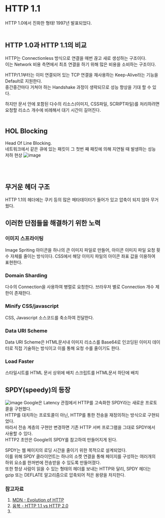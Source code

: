 # HTTP 1.1 
HTTP 1.0에서 진화한 형태! 1997년 발표되었다.
<br/><br/>
## HTTP 1.0과 HTTP 1.1의 비교
HTTP는 Connectionless 방식으로 연결을 매번 끊고 새로 생성하는 구조이다.   
이는 Network 비용 측면에서 최초 연결을 하기 위해 많은 비용을 소비하는 구조이다.   
   
HTTP/1.1부터는 이미 연결되어 있는 TCP 연결을 재사용하는 Keep-Alive라는 기능을 Default로 지원한다.   
중간중간마다 거쳐야 하는 Handshake 과정이 생략되므로 성능 향상을 기대 할 수 있다.
   
하지만 문서 안에 포함된 다수의 리소스(이미지, CSS파일, SCRIPT파일)를 처리하려면 요청할 리소스 개수에 비례해서 대기 시간이 길어진다.
<br/><br/>

## HOL Blocking  
Head Of Line Blocking.   
네트워크에서 같은 큐에 있는 패킷이 그 첫번 째 패킷에 의해 지연될 때 발생하는 성능 저하 현상
![image](https://user-images.githubusercontent.com/59358570/193714281-ac1fb5a3-a5cb-4e78-8852-b0e6f2818433.png)

<br/><br/>

## 무거운 헤더 구조  
HTTP 1.1의 헤더에는 쿠키 등의 많은 메타데이터가 들어가 있고 압축이 되지 않아 무거웠다.

   
## 이러한 단점들을 해결하기 위한 노력
### 이미지 스프라이팅   
Image Spriting 아이콘을 하나의 큰 이미지 파일로 만들어, 아이콘 이미지 파일 요청 횟수 자체를 줄이는 방식이다. 
CSS에서 해당 이미지 파일의 아이콘 좌표 값을 이용하여 표현한다. 
   
### Domain Sharding 
다수의 Connection을 사용하여 병렬로 요청한다. 브라우저 별로 Connection 개수 제한이 존재한다. 
   
### Minify CSS/javascript
CSS, Javascript 소스코드를 축소하여 전달한다.
   
### Data URI Scheme 
Data URI Scheme은 HTML문서내 이미지 리소스를 Base64로 인코딩된 이미지 데이터로 직접 기술하는 방식이고 이를 통해 요청 수를 줄이기도 한다.
   
### Load Faster
스타일시트를 HTML 문서 상위에 배치 스크립트를 HTML문서 하단에 배치
   
      
## SPDY(speedy)의 등장   
![image](https://user-images.githubusercontent.com/59358570/193715188-b3efec4a-cda9-4d20-a535-24a10aaa01c6.png)
Google은 Latency 관점에서 HTTP를 고속화한 SPDY라는 새로운 프로토콜을 구현했다.   
HTTP를 대치하는 프로토콜이 아닌, HTTP를 통한 전송을 재정의하는 방식으로 구현되었다.   
따라서 전송 계층의 구현만 변경하면 기존 HTTP 서버 프로그램을 그대로 SPDY에서 사용할 수 있다.   
HTTP2 초안은 Google의 SPDY를 참고하여 만들어지게 된다.   

SPDY는 웹 페이지의 로딩 시간을 줄이기 위한 목적으로 설계되었다.   
이를 위해 SPDY 클라이언트는 하나의 소켓 연결을 통해 페이지를 구성하는 여러개의 하위 요소를 한꺼번에 전송받을 수 있도록 만들어졌다.   
또한 항상 사람이 읽을 수 있는 형태의 헤더를 보내는 HTTP와 달리, SPDY 헤더는 gzip 또는 DEFLATE 알고리즘으로 압축되어 적은 용량을 차지한다.   
   
### 참고자료   
1. [MDN - Evolution of HTTP](https://developer.mozilla.org/ko/docs/Web/HTTP/Basics_of_HTTP/Evolution_of_HTTP)   
2. [융복 - HTTP 1.1 vs HTTP 2.0](https://ybdeveloper.tistory.com/116#toc-HTTP%202%EC%9D%98%20%ED%83%84%EC%83%9D)
3. 
